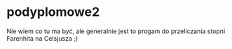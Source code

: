 # podyplomowe2
Nie wiem co tu ma być, ale generalnie jest to progam do przeliczania stopni Farenhita na Celsjusza ;)
